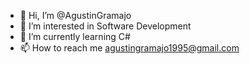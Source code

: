 - 👋 Hi, I’m @AgustinGramajo
- 👀 I’m interested in Software Development
- 🌱 I’m currently learning C#
- 📫 How to reach me agustingramajo1995@gmail.com

<!---
AgustinGramajo/AgustinGramajo is a ✨ special ✨ repository because its `README.md` (this file) appears on your GitHub profile.
You can click the Preview link to take a look at your changes.
--->
